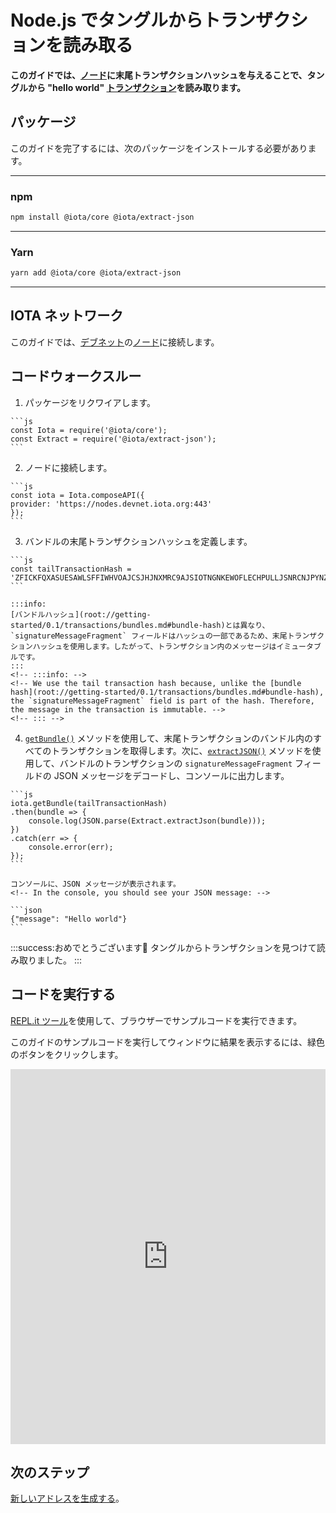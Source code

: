 # Node.js でタングルからトランザクションを読み取る
<!-- # Read transactions from the Tangle in Node.js -->

**このガイドでは、[ノード](root://getting-started/0.1/network/nodes.md)に末尾トランザクションハッシュを与えることで、タングルから "hello world" [トランザクション](root://getting-started/0.1/transactions/transactions.md)を読み取ります。**
<!-- **In this guide, you read your "hello world" [transaction](root://getting-started/0.1/transactions/transactions.md) from the Tangle by giving a [node](root://getting-started/0.1/network/nodes.md) your tail transaction hash.** -->

## パッケージ
<!-- ## Packages -->

このガイドを完了するには、次のパッケージをインストールする必要があります。
<!-- To complete this guide, you need to install the following packages: -->

--------------------
### npm
```bash
npm install @iota/core @iota/extract-json
```
---
### Yarn
```bash
yarn add @iota/core @iota/extract-json
```
--------------------

## IOTA ネットワーク
<!-- ## IOTA network -->

このガイドでは、[デブネット](root://getting-started/0.1/network/iota-networks.md#devnet)の[ノード](root://getting-started/0.1/network/nodes.md)に接続します。
<!-- In this guide, we connect to a node on the [Devnet](root://getting-started/0.1/network/iota-networks.md#devnet). -->

## コードウォークスルー
<!-- ## Code walkthrough -->

1. パッケージをリクワイアします。
  <!-- 1. Require the packages -->

    ```js
    const Iota = require('@iota/core');
    const Extract = require('@iota/extract-json');
    ```

2. ノードに接続します。
  <!-- 2. Connect to a node -->

    ```js
    const iota = Iota.composeAPI({
    provider: 'https://nodes.devnet.iota.org:443'
    });
    ```

3. バンドルの末尾トランザクションハッシュを定義します。
<!-- 3. Define the tail transaction hash of the bundle -->

    ```js
    const tailTransactionHash =
    'ZFICKFQXASUESAWLSFFIWHVOAJCSJHJNXMRC9AJSIOTNGNKEWOFLECHPULLJSNRCNJPYNZEC9VGOSV999';
    ```

    :::info:
    [バンドルハッシュ](root://getting-started/0.1/transactions/bundles.md#bundle-hash)とは異なり、`signatureMessageFragment` フィールドはハッシュの一部であるため、末尾トランザクションハッシュを使用します。したがって、トランザクション内のメッセージはイミュータブルです。
    :::
    <!-- :::info: -->
    <!-- We use the tail transaction hash because, unlike the [bundle hash](root://getting-started/0.1/transactions/bundles.md#bundle-hash), the `signatureMessageFragment` field is part of the hash. Therefore, the message in the transaction is immutable. -->
    <!-- ::: -->

4. [`getBundle()`](https://github.com/iotaledger/iota.js/blob/next/api_reference.md#module_core.getBundle) メソッドを使用して、末尾トランザクションのバンドル内のすべてのトランザクションを取得します。次に、[`extractJSON()`](https://github.com/iotaledger/iota.js/tree/next/packages/extract-json) メソッドを使用して、バンドルのトランザクションの `signatureMessageFragment` フィールドの JSON メッセージをデコードし、コンソールに出力します。
  <!-- 4. Use the [`getBundle()`](https://github.com/iotaledger/iota.js/blob/next/api_reference.md#module_core.getBundle) method to get all transactions in the tail transaction's bundle. Then, use the [`extractJSON()`](https://github.com/iotaledger/iota.js/tree/next/packages/extract-json) method to decode the JSON messages in the `signatureMessageFragment` fields of the bundle's transactions and print them to the console -->

    ```js
    iota.getBundle(tailTransactionHash)
    .then(bundle => {
        console.log(JSON.parse(Extract.extractJson(bundle)));
    })
    .catch(err => {
        console.error(err);
    });
    ```

    コンソールに、JSON メッセージが表示されます。
    <!-- In the console, you should see your JSON message: -->

    ```json
    {"message": "Hello world"}
    ```

:::success:おめでとうございます:tada:
タングルからトランザクションを見つけて読み取りました。
:::
<!-- :::success:Congratulations :tada: -->
<!-- You've just found and read a transaction from the Tangle. -->
<!-- ::: -->

## コードを実行する
<!-- ## Run the code -->

[REPL.it ツール](https://repl.it)を使用して、ブラウザーでサンプルコードを実行できます。
<!-- We use the [REPL.it tool](https://repl.it) to allow you to run sample code in the browser. -->

このガイドのサンプルコードを実行してウィンドウに結果を表示するには、緑色のボタンをクリックします。
<!-- Click the green button to run the sample code in this guide and see the results in the window. -->

<iframe height="600px" width="100%" src="https://repl.it/@jake91/Read-a-transaction-from-the-Tangle?lite=true" scrolling="no" frameborder="no" allowtransparency="true" allowfullscreen="true" sandbox="allow-forms allow-pointer-lock allow-popups allow-same-origin allow-scripts allow-modals"></iframe>

## 次のステップ
<!-- ## Next steps -->

[新しいアドレスを生成する](../js/generate-an-address.md)。
<!-- [Generate a new address](../js/generate-an-address.md). -->
